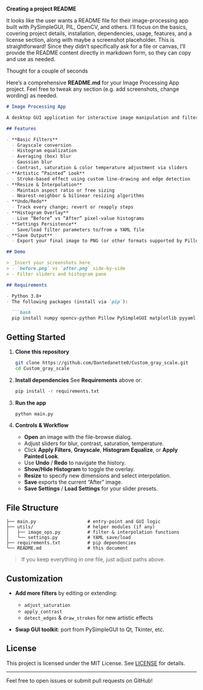 **Creating a project README**

It looks like the user wants a README file for their image-processing app built with PySimpleGUI, PIL, OpenCV, and others. I’ll focus on the basics, covering project details, installation, dependencies, usage, features, and a license section, along with maybe a screenshot placeholder. This is straightforward! Since they didn’t specifically ask for a file or canvas, I’ll provide the README content directly in markdown form, so they can copy and use as needed.

Thought for a couple of seconds

Here’s a comprehensive **README.md** for your Image Processing App project. Feel free to tweak any section (e.g. add screenshots, change wording) as needed.

````markdown
# Image Processing App

A desktop GUI application for interactive image manipulation and filters, built with Python, PySimpleGUI, OpenCV, Pillow, and Matplotlib.  

## Features

- **Basic Filters**  
  - Grayscale conversion  
  - Histogram equalization  
  - Averaging (box) blur  
  - Gaussian blur  
  - Contrast, saturation & color temperature adjustment via sliders  
- **Artistic “Painted” Look**  
  - Stroke-based effect using custom line‐drawing and edge detection  
- **Resize & Interpolation**  
  - Maintain aspect ratio or free sizing  
  - Nearest-neighbor & bilinear resizing algorithms  
- **Undo/Redo**  
  - Track every change; revert or reapply steps  
- **Histogram Overlay**  
  - Live “Before” vs “After” pixel-value histograms  
- **Settings Persistence**  
  - Save/load filter parameters to/from a YAML file  
- **Save Output**  
  - Export your final image to PNG (or other formats supported by Pillow)

## Demo

> _Insert your screenshots here_  
> - `before.png` vs `after.png` side-by-side  
> - Filter sliders and histogram pane  

## Requirements

- Python 3.8+  
- The following packages (install via `pip`):

  ```bash
  pip install numpy opencv-python Pillow PySimpleGUI matplotlib pyyaml
````

## Getting Started

1. **Clone this repository**

   ```bash
   git clone https://github.com/Dantedanette0/Custom_gray_scale.git
   cd Custom_gray_scale
   ```

2. **Install dependencies**
   See **Requirements** above or:

   ```bash
   pip install -r requirements.txt
   ```

3. **Run the app**

   ```bash
   python main.py
   ```

4. **Controls & Workflow**

   * **Open** an image with the file-browse dialog.
   * Adjust sliders for blur, contrast, saturation, temperature.
   * Click **Apply Filters**, **Grayscale**, **Histogram Equalize**, or **Apply Painted Look**.
   * Use **Undo** / **Redo** to navigate the history.
   * **Show/Hide Histogram** to toggle the overlay.
   * **Resize** to specify new dimensions and select interpolation.
   * **Save** exports the current “After” image.
   * **Save Settings** / **Load Settings** for your slider presets.

## File Structure

```
├── main.py                   # entry-point and GUI logic
├── utils/                    # helper modules (if any)
│   ├── image_ops.py          # filter & interpolation functions
│   └── settings.py           # YAML save/load
├── requirements.txt          # pip dependencies
└── README.md                 # this document
```

> If you keep everything in one file, just adjust paths above.

## Customization

* **Add more filters** by editing or extending:

  * `adjust_saturation`
  * `apply_contrast`
  * `detect_edges` & `draw_strokes` for new artistic effects
* **Swap GUI toolkit**: port from PySimpleGUI to Qt, Tkinter, etc.

## License

This project is licensed under the MIT License. See [LICENSE](LICENSE) for details.

---

Feel free to open issues or submit pull requests on GitHub!
